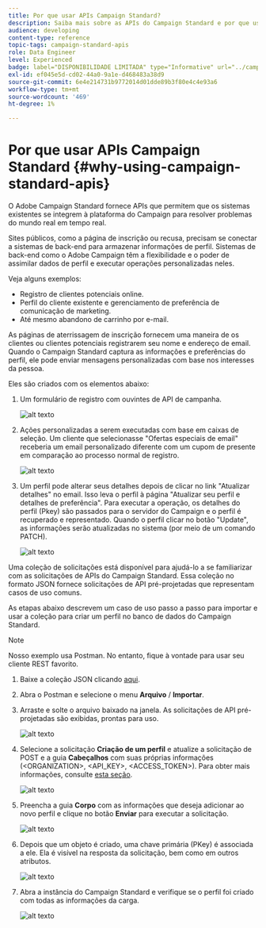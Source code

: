 ```yaml
---
title: Por que usar APIs Campaign Standard?
description: Saiba mais sobre as APIs do Campaign Standard e por que usá-las.
audience: developing
content-type: reference
topic-tags: campaign-standard-apis
role: Data Engineer
level: Experienced
badge: label="DISPONIBILIDADE LIMITADA" type="Informative" url="../campaign-standard-migration-home.md" tooltip="Restrito a usuários migrados do Campaign Standard"
exl-id: ef045e5d-cd02-44a0-9a1e-d468483a38d9
source-git-commit: 6e4e214731b9772014d01dde89b3f80e4c4e93a6
workflow-type: tm+mt
source-wordcount: '469'
ht-degree: 1%

---
```


# Por que usar APIs Campaign Standard {#why-using-campaign-standard-apis}

O Adobe Campaign Standard fornece APIs que permitem que os sistemas existentes se integrem à plataforma do Campaign para resolver problemas do mundo real em tempo real.

Sites públicos, como a página de inscrição ou recusa, precisam se conectar a sistemas de back-end para armazenar informações de perfil. Sistemas de back-end como o Adobe Campaign têm a flexibilidade e o poder de assimilar dados de perfil e executar operações personalizadas neles.

Veja alguns exemplos:

* Registro de clientes potenciais online.
* Perfil do cliente existente e gerenciamento de preferência de comunicação de marketing.
  <!--* Event based transactional communication triggering – order confirmation, booking Itinerary, password reset, etc.-->
* Até mesmo abandono de carrinho por e-mail.

As páginas de aterrissagem de inscrição fornecem uma maneira de os clientes ou clientes potenciais registrarem seu nome e endereço de email. Quando o Campaign Standard captura as informações e preferências do perfil, ele pode enviar mensagens personalizadas com base nos interesses da pessoa.

Eles são criados com os elementos abaixo:

1. Um formulário de registro com ouvintes de API de campanha.

   ![alt texto](assets/apis_uc1.png)

1. Ações personalizadas a serem executadas com base em caixas de seleção. Um cliente que selecionasse &quot;Ofertas especiais de email&quot; receberia um email personalizado diferente com um cupom de presente em comparação ao processo normal de registro.

   ![alt texto](assets/apis_uc2.png)

1. Um perfil pode alterar seus detalhes depois de clicar no link &quot;Atualizar detalhes&quot; no email. Isso leva o perfil à página &quot;Atualizar seu perfil e detalhes de preferência&quot;. Para executar a operação, os detalhes do perfil (Pkey) são passados para o servidor do Campaign e o perfil é recuperado e representado. Quando o perfil clicar no botão &quot;Update&quot;, as informações serão atualizadas no sistema (por meio de um comando PATCH).

   ![alt texto](assets/apis_uc3.png)

Uma coleção de solicitações está disponível para ajudá-lo a se familiarizar com as solicitações de APIs do Campaign Standard. Essa coleção no formato JSON fornece solicitações de API pré-projetadas que representam casos de uso comuns.

As etapas abaixo descrevem um caso de uso passo a passo para importar e usar a coleção para criar um perfil no banco de dados do Campaign Standard.

>[!NOTE]
>
>Nosso exemplo usa Postman. No entanto, fique à vontade para usar seu cliente REST favorito.

1. Baixe a coleção JSON clicando [aqui](https://helpx.adobe.com/content/dam/help/en/campaign/kb/working-with-acs-api/_jcr_content/main-pars/download_section/download-1/KB_postman_collection.json.zip).

1. Abra o Postman e selecione o menu **Arquivo** / **Importar**.

1. Arraste e solte o arquivo baixado na janela. As solicitações de API pré-projetadas são exibidas, prontas para uso.

   ![alt texto](assets/postman_collection.png)

1. Selecione a solicitação **Criação de um perfil** e atualize a solicitação de POST e a guia **Cabeçalhos** com suas próprias informações (&lt;ORGANIZATION>, &lt;API_KEY>, &lt;ACCESS_TOKEN>). Para obter mais informações, consulte [esta seção](setting-up-api-access.md).

   ![alt texto](assets/postman_uc1.png)

1. Preencha a guia **Corpo** com as informações que deseja adicionar ao novo perfil e clique no botão **Enviar** para executar a solicitação.

   ![alt texto](assets/postman_uc2.png)

1. Depois que um objeto é criado, uma chave primária (PKey) é associada a ele. Ela é visível na resposta da solicitação, bem como em outros atributos.

   ![alt texto](assets/postman_uc3.png)

1. Abra a instância do Campaign Standard e verifique se o perfil foi criado com todas as informações da carga.

   ![alt texto](assets/postman_uc4.png)
